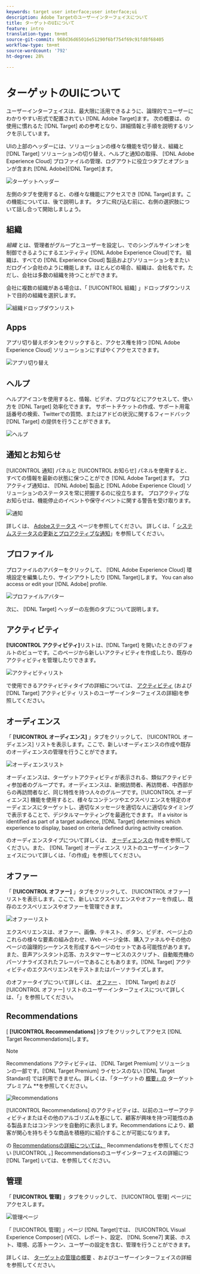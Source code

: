```yaml
---
keywords: target user interface;user interface;ui
description: Adobe Targetのユーザーインターフェイスについて
title: ターゲットのUIについて
feature: intro
translation-type: tm+mt
source-git-commit: 968d36d65016e51290f6bf754f69c91fd8f68405
workflow-type: tm+mt
source-wordcount: '792'
ht-degree: 28%

---
```



# ターゲットのUIについて

ユーザーインターフェイスは、最大限に活用できるように、論理的でユーザーにわかりやすい形式で配置されてい [!DNL Adobe Target]ます。 次の概要は、の使用に慣れるた [!DNL Target] めの参考となり、詳細情報と手順を説明するリンクを示しています。

UIの上部のヘッダーには、ソリューションの様々な機能を切り替え、組織と [!DNL Target] ソリューションの切り替え、ヘルプと通知の取得、 [!DNL Adobe Experience Cloud] プロファイルの管理、ログアウトに役立つタブとオプションが含まれ [!DNL Adobe][!DNL Target]ます。

![ターゲットヘッダー](/help/c-intro/assets/target-header.png)

左側のタブを使用すると、の様々な機能にアクセスでき [!DNL Target]ます。この機能については、後で説明します。 タブに飛び込む前に、右側の選択肢について話し合って開始しましょう。

## 組織

*組織* とは、管理者がグループとユーザーを設定し、でのシングルサインオンを制御できるようにするエンティティ [!DNL Adobe Experience Cloud]です。 組織は、すべての [!DNL Experience Cloud] 製品およびソリューションをまたいだログイン会社のように機能します。ほとんどの場合、組織は、会社名です。ただし、会社は多数の組織を持つことができます。

会社に複数の組織がある場合は、「 [!UICONTROL 組織] 」ドロップダウンリストで目的の組織を選択します。

![組織ドロップダウンリスト](/help/c-intro/assets/organizations.png)

## Apps

アプリ切り替えボタンをクリックすると、アクセス権を持つ [!DNL Adobe Experience Cloud] ソリューションにすばやくアクセスできます。

![アプリ切り替え](/help/c-intro/assets/apps.png)

## ヘルプ

ヘルプアイコンを使用すると、情報、ビデオ、ブログなどにアクセスして、使い方を [!DNL Target] 効率化できます。 サポートチケットの作成、サポート用電話番号の検索、Twitterでの質問、またはアドビの状況に関するフィードバック [!DNL Target] の提供を行うことができます。

![ヘルプ](/help/c-intro/assets/help.png)

## 通知とお知らせ

[!UICONTROL 通知] パネルと [!UICONTROL お知らせ] パネルを使用すると、すべての情報を最新の状態に保つことができ [!DNL Adobe Target]ます。 プロアクティブ通知は、 [!DNL Adobe] 製品と [!DNL Adobe Experience Cloud] ソリューションのステータスを常に把握するのに役立ちます。 プロアクティブなお知らせは、機能停止のイベントや保守イベントに関する警告を受け取ります。

![ 通知 ](/help/c-intro/assets/notifications.png)

詳しくは、 [Adobeステータス](https://status.adobe.com/) ページを参照してください。 詳しくは、「 [システムステータスの更新とプロアクティブな通知](/help/c-intro/assets/notifications.png)」を参照してください。

## プロファイル

プロファイルのアバターをクリックして、 [!DNL Adobe Experience Cloud] 環境設定を編集したり、サインアウトしたり [!DNL Target]します。 You can also access or edit your [!DNL Adobe] profile.

![プロファイルアバター](/help/c-intro/assets/change-language.png)

次に、 [!DNL Target] ヘッダーの左側のタブについて説明します。

## アクティビティ

**[!UICONTROL アクティビティ]**&#x200B;リストは、[!DNL Target] を開いたときのデフォルトのビューです。このページから新しいアクティビティを作成したり、既存のアクティビティを管理したりできます。

![アクティビティリスト](/help/c-intro/assets/activities-list.png)

で使用できるアクティビティタイプの詳細については、 [アクティビティ](/help/c-activities/activities.md) (および [!DNL Target] アクティビティ  リストのユーザーインターフェイスの詳細)を参照してください。

## オーディエンス

「 **[!UICONTROL オーディエンス]** 」タブをクリックして、 [!UICONTROL オーディエンス] リストを表示します。ここで、新しいオーディエンスの作成や既存のオーディエンスの管理を行うことができます。

![オーディエンスリスト](/help/c-intro/assets/audience-list.png)

オーディエンスは、ターゲットアクティビティが表示される、類似アクティビティ参加者のグループです。オーディエンスは、新規訪問者、再訪問者、中西部からの再訪問者など、同じ特性を持つ人々のグループです。[!UICONTROL オーディエンス] 機能を使用すると、様々なコンテンツやエクスペリエンスを特定のオーディエンスにターゲットし、適切なメッセージを適切な人に適切なタイミングで表示することで、デジタルマーケティングを最適化できます。 If a visitor is identified as part of a target audience, [!DNL Target] determines which experience to display, based on criteria defined during activity creation.

のオーディエンスタイプについて詳しくは、 [オーディエンスの](/help/c-target/c-audiences/create-audience.md) 作成を参照してください。また、 [!DNL Target] オーディエンス  リストのユーザーインターフェイスについて詳しくは、「の作成」を参照してください。

## オファー

「 **[!UICONTROL オファー]** 」タブをクリックして、 [!UICONTROL オファー] リストを表示します。ここで、新しいエクスペリエンスやオファーを作成し、既存のエクスペリエンスやオファーを管理できます。

![オファーリスト](/help/c-intro/assets/offers.png)

エクスペリエンスは、オファー、画像、テキスト、ボタン、ビデオ、ページ上のこれらの様々な要素の組み合わせ、Web ページ全体、購入ファネルやその他のページの論理的シーケンスを形成するページのセットである可能性があります。また、音声アシスタント応答、カスタマーサービスのスクリプト、自動販売機のパーソナライズされたフレーバーであることもあります。[!DNL Target] アクティビティのエクスペリエンスをテストまたはパーソナライズします。

のオファータイプについて詳しくは、 [オファー](/help/c-experiences/c-manage-content/manage-content.md) 、 [!DNL Target] および [!UICONTROL オファー] リストのユーザーインターフェイスについて詳しくは、「」を参照してください。

## Recommendations

[ **[!UICONTROL Recommendations]** ]タブをクリックしてアクセス [!DNL Target Recommendations]します。

>[!NOTE]
>
>Recommendations アクティビティは、 [!DNL Target Premium] ソリューションの一部です。[!DNL Target Premium] ライセンスのない [!DNL Target Standard] では利用できません。詳しくは、「ターゲットの [概要」の](/help/c-intro/intro.md#premium) ターゲットプレミアム **&#x200B;を参照してください。

![Recommendations](/help/c-intro/assets/recommendations.png)

[!UICONTROL Recommendations] のアクティビティは、以前のユーザーアクティビティまたはその他のアルゴリズムを基にして、顧客が興味を持つ可能性のある製品またはコンテンツを自動的に表示します。Recommendations により、顧客が関心を持ちそうな商品を積極的に紹介することが可能になります。

の [Recommendationsの詳細については、](/help/c-recommendations/recommendations.md) Recommendationsを参照してください [!UICONTROL 。] Recommendationsのユーザインターフェイスの詳細につ [!DNL Target] いては、を参照してください。

## 管理

「 **[!UICONTROL 管理]** 」タブをクリックして、 [!UICONTROL 管理] ページにアクセスします。

![管理ページ](/help/c-intro/assets/administration.png)

「 [!UICONTROL 管理] 」ページ [!DNL Target]では、 [!UICONTROL Visual Experience Composer] (VEC)、レポート、設定、 [!DNL Scene7] 実装、ホスト、環境、応答トークン、ユーザーの設定を含む、管理を行うことができます。

詳しくは、 [ターゲットの管理の概要](/help/administrating-target/administrating-target.md) 、およびユーザーインターフェイスの詳細を参照してください。

